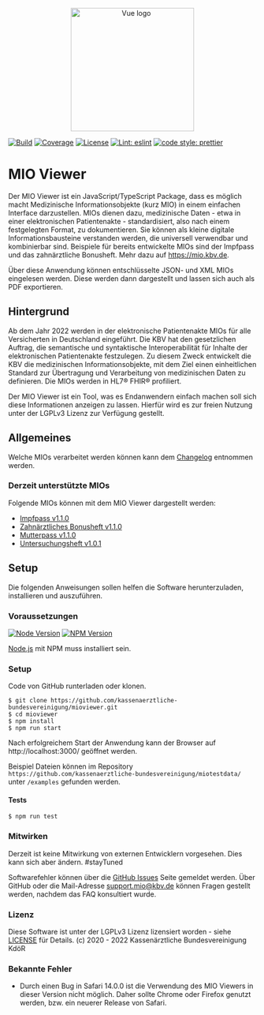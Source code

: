 <p align="center">
    <a href="https://www.kbv.de/" target="_blank" rel="noopener noreferrer"><img width="250" src="https://www.kbv.de/system/layout/logo_kbv.png" alt="Vue logo"></a>
</p>

<p align="center">

[![Build](https://img.shields.io/badge/build-passing-brightgreen?style=flat-square)]()
[![Coverage](https://img.shields.io/badge/coverage-85.7%25-green?style=flat-square)]()
[![License](https://img.shields.io/badge/License-LGPLv3-blue.svg?style=flat-square)](https://opensource.org/licenses/Apache-2.0&style=flat-square)
[![Lint: eslint](https://img.shields.io/github/workflow/status/prettier/prettier/Lint?label=Lint&style=flat-square)]()
[![code style: prettier](https://img.shields.io/badge/code_style-prettier-ff69b4.svg?style=flat-square)](https://github.com/prettier/prettier)

</p>

# MIO Viewer

Der MIO Viewer ist ein JavaScript/TypeScript Package, dass es möglich macht Medizinische Informationsobjekte (kurz MIO) in einem einfachen Interface darzustellen.
MIOs dienen dazu, medizinische Daten - etwa in einer elektronischen Patientenakte - standardisiert, also nach einem festgelegten Format, zu dokumentieren.
Sie können als kleine digitale Informationsbausteine verstanden werden, die universell verwendbar und kombinierbar sind.
Beispiele für bereits entwickelte MIOs sind der Impfpass und das zahnärztliche Bonusheft. Mehr dazu auf https://mio.kbv.de.

Über diese Anwendung können entschlüsselte JSON- und XML MIOs eingelesen werden. Diese werden dann dargestellt und lassen sich auch als PDF exportieren.

## Hintergrund

Ab dem Jahr 2022 werden in der elektronische Patientenakte MIOs für alle Versicherten in Deutschland eingeführt.
Die KBV hat den gesetzlichen Auftrag, die semantische und syntaktische Interoperabilität für Inhalte der elektronischen Patientenakte festzulegen.
Zu diesem Zweck entwickelt die KBV die medizinischen Informationsobjekte, mit dem Ziel einen einheitlichen Standard zur Übertragung und Verarbeitung von medizinischen Daten zu definieren.
Die MIOs werden in HL7® FHIR® profiliert.

Der MIO Viewer ist ein Tool, was es Endanwendern einfach machen soll sich diese Informationen anzeigen zu lassen.
Hierfür wird es zur freien Nutzung unter der LGPLv3 Lizenz zur Verfügung gestellt.

## Allgemeines

Welche MIOs verarbeitet werden können kann dem [Changelog](https://github.com/kassenaerztliche-bundesvereinigung/MIOViewer/blob/master/CHANGELOG.md) entnommen werden.

### Derzeit unterstützte MIOs
Folgende MIOs können mit dem MIO Viewer dargestellt werden: 
* [Impfpass v1.1.0](https://mio.kbv.de/display/IM1X1X0)
* [Zahnärztliches Bonusheft v1.1.0](https://mio.kbv.de/display/ZB1X1X0)
* [Mutterpass v1.1.0](https://mio.kbv.de/display/MP1X1X0/Mutterpass+1.1.0)
* [Untersuchungsheft v1.0.1](https://mio.kbv.de/display/UH1X0X1)

## Setup

Die folgenden Anweisungen sollen helfen die Software herunterzuladen, installieren und auszuführen.

### Voraussetzungen

[![Node Version](http://img.shields.io/badge/node-<=12.19.0-brightgreen.svg?style=flat-square)](https://nodejs.org/)
[![NPM Version](https://img.shields.io/npm/v/npm.svg?style=flat-square)](https://www.npmjs.com/)

<a href="http://nodejs.org" target="_blank">Node.js</a> mit NPM muss installiert sein.

### Setup

Code von GitHub runterladen oder klonen.

```shell script
$ git clone https://github.com/kassenaerztliche-bundesvereinigung/mioviewer.git
$ cd mioviewer
$ npm install
$ npm run start
```

Nach erfolgreichem Start der Anwendung kann der Browser auf http://localhost:3000/ geöffnet werden.

Beispiel Dateien können im Repository `https://github.com/kassenaerztliche-bundesvereinigung/miotestdata/` unter `/examples` gefunden werden.

#### Tests

```shell script
$ npm run test
```

### Mitwirken

Derzeit ist keine Mitwirkung von externen Entwicklern vorgesehen. Dies kann sich aber ändern. #stayTuned

Softwarefehler können über die [GitHub Issues](https://github.com/kassenaerztliche-bundesvereinigung/MIOViewer/issues) Seite gemeldet werden.
Über GitHub oder die Mail-Adresse support.mio@kbv.de können Fragen gestellt werden, nachdem das FAQ konsultiert wurde.

### Lizenz

Diese Software ist unter der LGPLv3 Lizenz lizensiert worden - siehe <a href="./COPYING.LESSER">LICENSE</a> für Details.
(c) 2020 - 2022 Kassenärztliche Bundesvereinigung KdöR

### Bekannte Fehler

-   Durch einen Bug in Safari 14.0.0 ist die Verwendung des MIO Viewers in dieser Version nicht möglich. Daher sollte Chrome
    oder Firefox genutzt werden, bzw. ein neuerer Release von Safari.
